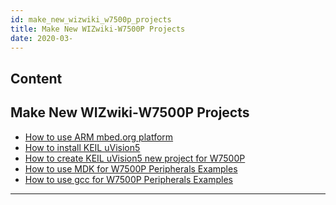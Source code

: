 ```yaml
---
id: make_new_wizwiki_w7500p_projects
title: Make New WIZwiki-W7500P Projects
date: 2020-03-
---
```



## Content
## Make New WIZwiki-W7500P Projects

   * [How to use ARM mbed.org platform]()
   * [How to install KEIL uVision5]()
   * [How to create KEIL uVision5 new project for W7500P]()
   * [How to use MDK for W7500P Peripherals Examples]()
   * [How to use gcc for W7500P Peripherals Examples]()

-----
